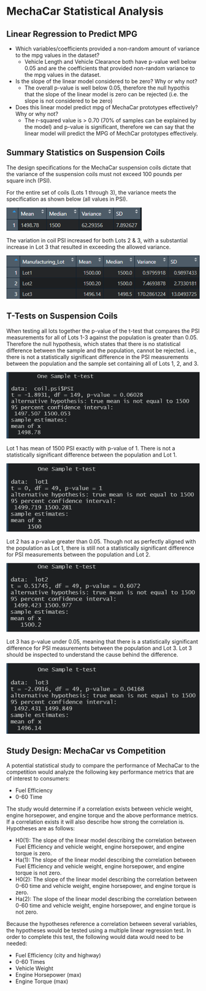# MechaCar Statistical Analysis
## Linear Regression to Predict MPG
- Which variables/coefficients provided a non-random amount of variance to the mpg values in the dataset?
    - Vehicle Length and Vehicle Clearance both have p-value well below 0.05 and are the coefficients that provided non-random variance to the mpg values in the dataset.
- Is the slope of the linear model considered to be zero? Why or why not?
    - The overall p-value is well below 0.05, therefore the null hypothis that the  slope of the linear model is zero can be rejected (i.e. the slope is not considered to be zero) 
- Does this linear model predict mpg of MechaCar prototypes effectively? Why or why not?
    - The r-squared value is > 0.70 (70% of samples can be explained by the model) and p-value is significant, therefore we can say that the linear model will predict the MPG of MechCar prototypes effectively.

## Summary Statistics on Suspension Coils
The design specifications for the MechaCar suspension coils dictate that the variance of the suspension coils must not exceed 100 pounds per square inch (PSI).  

For the entire set of coils (Lots 1 through 3), the variance meets the specification as shown below (all values in PSI).

![All Coils Summary](./Resources/total_summary.png)

The variation in coil PSI increased for both Lots 2 & 3, with a substantial increase in Lot 3 that resulted in exceeding the allowed variance.

![Lots 1 thru 3 Summary](./Resources/lot_summary.png)

## T-Tests on Suspension Coils
When testing all lots together the p-value of the t-test that compares the PSI measurements for all of Lots 1-3 against the population is greater than 0.05. Therefore the null hypothesis, which states that there is no statistical difference between the sample and the population, cannot be rejected.  i.e., there is not a statistically significant difference in the PSI measurements between the population and the sample set containing all of Lots 1, 2, and 3.

![All Lots One-sample t-test](./Resources/t-test-all-lots.png)

Lot 1 has mean of 1500 PSI exactly with p-value of 1.  There is not a statistically significant difference between the population and Lot 1.

![Lot 1 One-sample t-test](./Resources/t-test-lot1.png)

Lot 2 has a p-value greater than 0.05.  Though not as perfectly aligned with the population as Lot 1, there is still not a statistically significant difference for PSI measurements between the population and Lot 2.

![Lot 2 One-sample t-test](./Resources/t-test-lot2.png)

Lot 3 has p-value under 0.05, meaning that there is a statistically significant difference for PSI measurements between the population and Lot 3.  Lot 3 should be inspected to understand the cause behind the difference.

![Lot 3 One-sample t-test](./Resources/t-test-lot3.png)

## Study Design: MechaCar vs Competition
A potential statistical study to compare the performance of MechaCar to the competition would analyze the following key performance metrics that are of interest to consumers:
- Fuel Efficiency
- 0-60 Time

The study would determine if a correlation exists between vehicle weight, engine horsepower, and engine torque and the above performance metrics.  If a correlation exists it will also describe how strong the correlation is.  Hypotheses are as follows:
- H0(1):  The slope of the linear model describing the correlation between Fuel Efficiency and vehicle weight, engine horsepower, and engine torque is zero.
- Ha(1):  The slope of the linear model describing the correlation between Fuel Efficiency and vehicle weight, engine horsepower, and engine torque is not zero. 
- H0(2):  The slope of the linear model describing the correlation between 0-60 time and vehicle weight, engine horsepower, and engine torque is zero.
- Ha(2):  The slope of the linear model describing the correlation between 0-60 time and vehicle weight, engine horsepower, and engine torque is not zero. 

Because the hypotheses reference a correlation between several variables, the hypotheses would be tested using a multiple linear regression test.  In order to complete this test, the following would data would need to be needed:
- Fuel Efficiency (city and highway)
- 0-60 Times
- Vehicle Weight
- Engine Horsepower (max)
- Engine Torque (max)